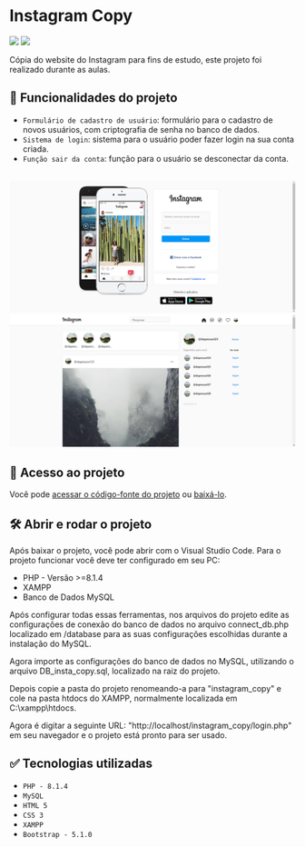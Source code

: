 # Instagram Copy
<p align="left">
    <img src="https://img.shields.io/badge/Status-Conclu%C3%ADdo-brightgreen?style=for-the-badge"/>
    <img src="https://img.shields.io/github/license/GabrielSchiavo/instagram-copy?color=blue&style=for-the-badge"/>
</p>

Cópia do website do Instagram para fins de estudo, este projeto foi realizado durante as aulas.

## :hammer: Funcionalidades do projeto
- `Formulário de cadastro de usuário`: formulário para o cadastro de novos usuários, com criptografia de senha no banco de dados.
- `Sistema de login`: sistema para o usuário poder fazer login na sua conta criada.
- `Função sair da conta`: função para o usuário se desconectar da conta.

<br>
<img src="./assets/img/screenshots/screenshot1_login.png" alt="Screenshot tela login"/>
<img src="./assets/img/screenshots/screenshot2_tela_inicial.png" alt="Screenshot feed"/>

## :file_folder: Acesso ao projeto
Você pode [acessar o código-fonte do projeto](https://github.com/GabrielSchiavo/instagram-copy) ou [baixá-lo](https://github.com/GabrielSchiavo/instagram-copy/archive/refs/heads/master.zip).

## 	:hammer_and_wrench: Abrir e rodar o projeto
Após baixar o projeto, você pode abrir com o Visual Studio Code. Para o projeto funcionar você deve ter configurado em seu PC:
* PHP - Versão >=8.1.4
* XAMPP
* Banco de Dados MySQL

Após configurar todas essas ferramentas, nos arquivos do projeto edite as configurações de conexão do banco de dados no arquivo connect_db.php localizado em /database para as suas configurações escolhidas durante a instalação do MySQL.

Agora importe as configurações do banco de dados no MySQL, utilizando o arquivo DB_insta_copy.sql, localizado na raiz do projeto.

Depois copie a pasta do projeto renomeando-a para "instagram_copy" e cole na pasta htdocs do XAMPP, normalmente localizada em C:\xampp\htdocs.

Agora é digitar a seguinte URL: "http://localhost/instagram_copy/login.php" em seu navegador e o projeto está pronto para ser usado. 

## :white_check_mark: Tecnologias utilizadas
* `PHP - 8.1.4`
* `MySQL`
* `HTML 5`
* `CSS 3`
* `XAMPP`
* `Bootstrap - 5.1.0`
